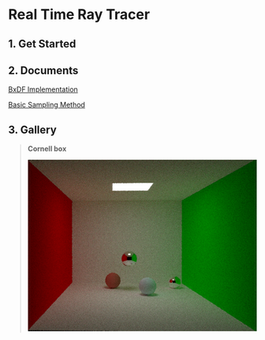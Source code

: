 # Real Time Ray Tracer

## 1. Get Started





## 2. Documents

[BxDF Implementation](./Docs/BxDF.md)

[Basic Sampling Method](./Docs/BasicSamplingMethod.md)

## 3. Gallery

> **Cornell box**
>
> ![](https://raw.githubusercontent.com/lxcug/imgs/main/20240423172133.png)
